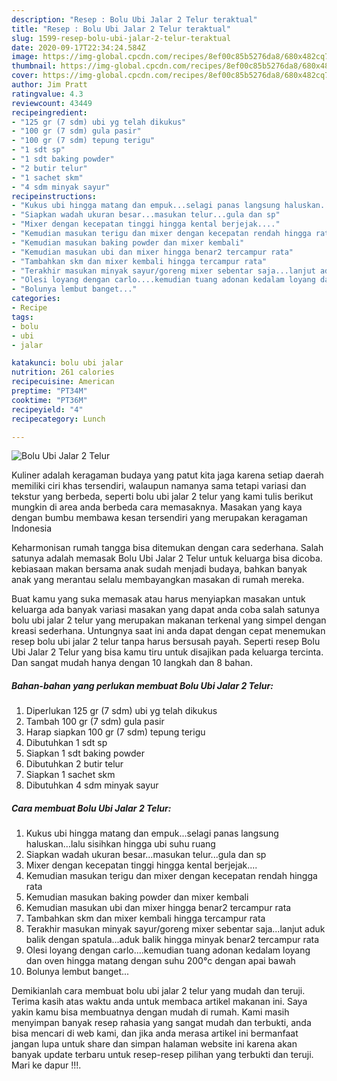 ```yaml
---
description: "Resep : Bolu Ubi Jalar 2 Telur teraktual"
title: "Resep : Bolu Ubi Jalar 2 Telur teraktual"
slug: 1599-resep-bolu-ubi-jalar-2-telur-teraktual
date: 2020-09-17T22:34:24.584Z
image: https://img-global.cpcdn.com/recipes/8ef00c85b5276da8/680x482cq70/bolu-ubi-jalar-2-telur-foto-resep-utama.jpg
thumbnail: https://img-global.cpcdn.com/recipes/8ef00c85b5276da8/680x482cq70/bolu-ubi-jalar-2-telur-foto-resep-utama.jpg
cover: https://img-global.cpcdn.com/recipes/8ef00c85b5276da8/680x482cq70/bolu-ubi-jalar-2-telur-foto-resep-utama.jpg
author: Jim Pratt
ratingvalue: 4.3
reviewcount: 43449
recipeingredient:
- "125 gr (7 sdm) ubi yg telah dikukus"
- "100 gr (7 sdm) gula pasir"
- "100 gr (7 sdm) tepung terigu"
- "1 sdt sp"
- "1 sdt baking powder"
- "2 butir telur"
- "1 sachet skm"
- "4 sdm minyak sayur"
recipeinstructions:
- "Kukus ubi hingga matang dan empuk...selagi panas langsung haluskan...lalu sisihkan hingga ubi suhu ruang"
- "Siapkan wadah ukuran besar...masukan telur...gula dan sp"
- "Mixer dengan kecepatan tinggi hingga kental berjejak...."
- "Kemudian masukan terigu dan mixer dengan kecepatan rendah hingga rata"
- "Kemudian masukan baking powder dan mixer kembali"
- "Kemudian masukan ubi dan mixer hingga benar2 tercampur rata"
- "Tambahkan skm dan mixer kembali hingga tercampur rata"
- "Terakhir masukan minyak sayur/goreng mixer sebentar saja...lanjut aduk balik dengan spatula...aduk balik hingga minyak benar2 tercampur rata"
- "Olesi loyang dengan carlo....kemudian tuang adonan kedalam loyang dan oven hingga matang dengan suhu 200°c dengan apai bawah"
- "Bolunya lembut banget..."
categories:
- Recipe
tags:
- bolu
- ubi
- jalar

katakunci: bolu ubi jalar 
nutrition: 261 calories
recipecuisine: American
preptime: "PT34M"
cooktime: "PT36M"
recipeyield: "4"
recipecategory: Lunch

---
```



![Bolu Ubi Jalar 2 Telur](https://img-global.cpcdn.com/recipes/8ef00c85b5276da8/680x482cq70/bolu-ubi-jalar-2-telur-foto-resep-utama.jpg)

Kuliner adalah keragaman budaya yang patut kita jaga karena setiap daerah memiliki ciri khas tersendiri, walaupun namanya sama tetapi variasi dan tekstur yang berbeda, seperti bolu ubi jalar 2 telur yang kami tulis berikut mungkin di area anda berbeda cara memasaknya. Masakan yang kaya dengan bumbu membawa kesan tersendiri yang merupakan keragaman Indonesia

Keharmonisan rumah tangga bisa ditemukan dengan cara sederhana. Salah satunya adalah memasak Bolu Ubi Jalar 2 Telur untuk keluarga bisa dicoba. kebiasaan makan bersama anak sudah menjadi budaya, bahkan banyak anak yang merantau selalu membayangkan masakan di rumah mereka.



Buat kamu yang suka memasak atau harus menyiapkan masakan untuk keluarga ada banyak variasi masakan yang dapat anda coba salah satunya bolu ubi jalar 2 telur yang merupakan makanan terkenal yang simpel dengan kreasi sederhana. Untungnya saat ini anda dapat dengan cepat menemukan resep bolu ubi jalar 2 telur tanpa harus bersusah payah.
Seperti resep Bolu Ubi Jalar 2 Telur yang bisa kamu tiru untuk disajikan pada keluarga tercinta. Dan sangat mudah hanya dengan 10 langkah dan 8 bahan.


<!--inarticleads1-->

##### Bahan-bahan yang perlukan membuat Bolu Ubi Jalar 2 Telur:

1. Diperlukan 125 gr (7 sdm) ubi yg telah dikukus
1. Tambah 100 gr (7 sdm) gula pasir
1. Harap siapkan 100 gr (7 sdm) tepung terigu
1. Dibutuhkan 1 sdt sp
1. Siapkan 1 sdt baking powder
1. Dibutuhkan 2 butir telur
1. Siapkan 1 sachet skm
1. Dibutuhkan 4 sdm minyak sayur




<!--inarticleads2-->

##### Cara membuat  Bolu Ubi Jalar 2 Telur:

1. Kukus ubi hingga matang dan empuk...selagi panas langsung haluskan...lalu sisihkan hingga ubi suhu ruang
1. Siapkan wadah ukuran besar...masukan telur...gula dan sp
1. Mixer dengan kecepatan tinggi hingga kental berjejak....
1. Kemudian masukan terigu dan mixer dengan kecepatan rendah hingga rata
1. Kemudian masukan baking powder dan mixer kembali
1. Kemudian masukan ubi dan mixer hingga benar2 tercampur rata
1. Tambahkan skm dan mixer kembali hingga tercampur rata
1. Terakhir masukan minyak sayur/goreng mixer sebentar saja...lanjut aduk balik dengan spatula...aduk balik hingga minyak benar2 tercampur rata
1. Olesi loyang dengan carlo....kemudian tuang adonan kedalam loyang dan oven hingga matang dengan suhu 200°c dengan apai bawah
1. Bolunya lembut banget...




Demikianlah cara membuat bolu ubi jalar 2 telur yang mudah dan teruji. Terima kasih atas waktu anda untuk membaca artikel makanan ini. Saya yakin kamu bisa membuatnya dengan mudah di rumah. Kami masih menyimpan banyak resep rahasia yang sangat mudah dan terbukti, anda bisa mencari di web kami, dan jika anda merasa artikel ini bermanfaat jangan lupa untuk share dan simpan halaman website ini karena akan banyak update terbaru untuk resep-resep pilihan yang terbukti dan teruji. Mari ke dapur !!!. 
